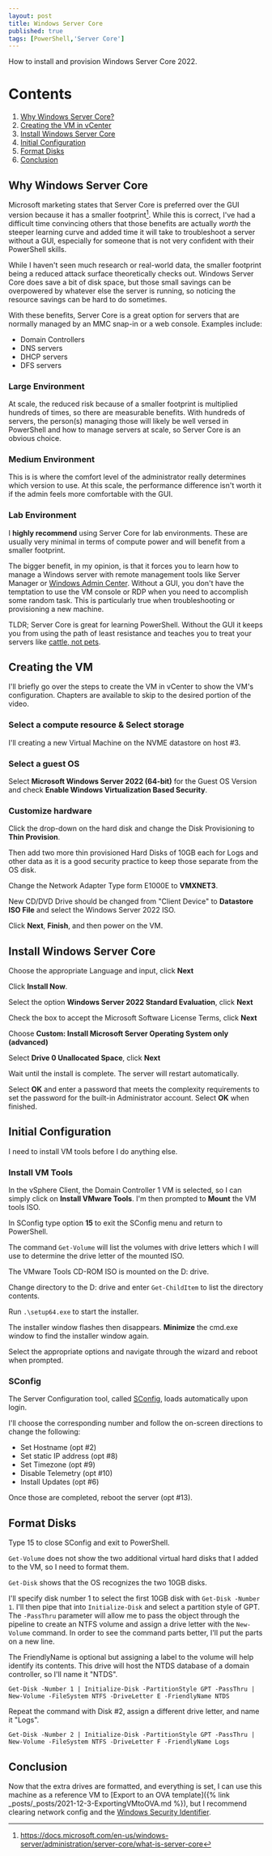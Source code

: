 ```yaml
---
layout: post
title: Windows Server Core
published: true
tags: [PowerShell,'Server Core']
---
```


How to install and provision Windows Server Core 2022.


# Contents

1. [Why Windows Server Core?](#why-windows-server-core)
2. [Creating the VM in vCenter](#creating-the-vm)
3. [Install Windows Server Core](#install-windows-server-core)
4. [Initial Configuration](#initial-configuration)
5. [Format Disks](#format-disks)
6. [Conclusion](#conclusion)

## Why Windows Server Core

Microsoft marketing states that Server Core is preferred over the GUI version because it has a smaller footprint[^1].
While this is correct, I've had a difficult time convincing others that those benefits are actually *worth* the steeper learning curve and added time it will take to troubleshoot a server without a GUI, especially for someone that is not very confident with their PowerShell skills.

While I haven't seen much research or real-world data, the smaller footprint being a reduced attack surface theoretically checks out.
Windows Server Core does save a bit of disk space, but those small savings can be overpowered by whatever else the server is running, so noticing the resource savings can be hard to do sometimes.

With these benefits, Server Core is a great option for servers that are normally managed by an MMC snap-in or a web console.
Examples include:

* Domain Controllers
* DNS servers
* DHCP servers
* DFS servers

### Large Environment

At scale, the reduced risk because of a smaller footprint is multiplied hundreds of times, so there are measurable benefits.
With hundreds of servers, the person(s) managing those will likely be well versed in PowerShell and how to manage servers at scale, so Server Core is an obvious choice.

### Medium Environment

This is is where the comfort level of the administrator really determines which version to use.
At this scale, the performance difference isn't worth it if the admin feels more comfortable with the GUI.

### Lab Environment

I **highly recommend** using Server Core for lab environments.
These are usually very minimal in terms of compute power and will benefit from a smaller footprint.

The bigger benefit, in my opinion, is that it forces you to learn how to manage a Windows server with remote management tools like Server Manager or [Windows Admin Center](https://docs.microsoft.com/en-us/windows-server/manage/windows-admin-center/overview).
Without a GUI, you don't have the temptation to use the VM console or RDP when you need to accomplish some random task.
This is particularly true when troubleshooting or provisioning a new machine.

TLDR; Server Core is great for learning PowerShell.
Without the GUI it keeps you from using the path of least resistance and teaches you to treat your servers like [cattle, not pets](http://cloudscaling.com/blog/cloud-computing/the-history-of-pets-vs-cattle/).



## Creating the VM

I'll briefly go over the steps to create the VM in vCenter to show the VM's configuration. Chapters are available to skip to the desired portion of the video.

### Select a compute resource & Select storage

I'll creating a new Virtual Machine on the NVME datastore on host #3.

### Select a guest OS

Select **Microsoft Windows Server 2022 (64-bit)** for the Guest OS Version and check **Enable Windows Virtualization Based Security**.

### Customize hardware

Click the drop-down on the hard disk and change the Disk Provisioning to **Thin Provision**.

Then add two more thin provisioned Hard Disks of 10GB each for Logs and other data as it is a good security practice to keep those separate from the OS disk.

Change the Network Adapter Type form E1000E to **VMXNET3**.

New CD/DVD Drive should be changed from "Client Device" to **Datastore ISO File** and select the Windows Server 2022 ISO.


Click **Next**, **Finish**, and then power on the VM.

## Install Windows Server Core

Choose the appropriate Language and input, click **Next**

Click **Install Now**.

Select the option **Windows Server 2022 Standard Evaluation**, click **Next**

Check the box to accept the Microsoft Software License Terms, click **Next**

Choose **Custom: Install Microsoft Server Operating System only (advanced)**

Select **Drive 0 Unallocated Space**, click **Next**

Wait until the install is complete. The server will restart automatically.

Select **OK** and enter a password that meets the complexity requirements to set the password for the built-in Administrator account.
Select **OK** when finished.


## Initial Configuration

I need to install VM tools before I do anything else.

### Install VM Tools

In the vSphere Client, the Domain Controller 1 VM is selected, so I can simply click on **Install VMware Tools**. 
I'm then prompted to **Mount** the VM tools ISO.

In SConfig type option **15** to exit the SConfig menu and return to PowerShell.

The command `Get-Volume` will list the volumes with drive letters which I will use to determine the drive letter of the mounted ISO.

The VMware Tools CD-ROM ISO is mounted on the D: drive.

Change directory to the D: drive and enter `Get-ChildItem` to list the directory contents.

Run `.\setup64.exe` to start the installer.

The installer window flashes then disappears. **Minimize** the cmd.exe window to find the installer window again.

Select the appropriate options and navigate through the wizard and reboot when prompted.

### SConfig

The Server Configuration tool, called [SConfig](https://docs.microsoft.com/en-us/windows-server/administration/server-core/server-core-sconfig), loads automatically upon login.

I'll choose the corresponding number and follow the on-screen directions to change the following:

* Set Hostname (opt #2)
* Set static IP address (opt #8)
* Set Timezone (opt #9)
* Disable Telemetry (opt #10)
* Install Updates (opt #6)

Once those are completed, reboot the server (opt #13).

## Format Disks

Type 15 to close SConfig and exit to PowerShell.

`Get-Volume` does not show the two additional virtual hard disks that I added to the VM, so I need to format them.

`Get-Disk` shows that the OS recognizes the two 10GB disks.

I'll specify disk number 1 to select the first 10GB disk with `Get-Disk -Number 1`.
I'll then pipe that into `Initialize-Disk` and select a partition style of GPT.
The `-PassThru` parameter will allow me to pass the object through the pipeline to create an NTFS volume and assign a drive letter with the `New-Volume` command.
In order to see the command parts better, I'll put the parts on a new line.

The FriendlyName is optional but assigning a label to the volume will help identify its contents.
This drive will host the NTDS database of a domain controller, so I'll name it "NTDS".

````posh
Get-Disk -Number 1 | Initialize-Disk -PartitionStyle GPT -PassThru | New-Volume -FileSystem NTFS -DriveLetter E -FriendlyName NTDS 
````

Repeat the command with Disk #2, assign a different drive letter, and name it "Logs".

````posh
Get-Disk -Number 2 | Initialize-Disk -PartitionStyle GPT -PassThru | New-Volume -FileSystem NTFS -DriveLetter F -FriendlyName Logs 
````

## Conclusion

Now that the extra drives are formatted, and everything is set, I can use this machine as a reference VM to [Export to an OVA template]({% link _posts/_posts/2021-12-3-ExportingVMtoOVA.md %}), but I recommend clearing network config and the [Windows Security Identifier](https://techcommunity.microsoft.com/t5/windows-blog-archive/the-machine-sid-duplication-myth-and-why-sysprep-matters/ba-p/723859).



[^1]: https://docs.microsoft.com/en-us/windows-server/administration/server-core/what-is-server-core
[^2]: https://www.stigviewer.com/stig/microsoft_windows_server_2019/2021-03-05/finding/V-205723
